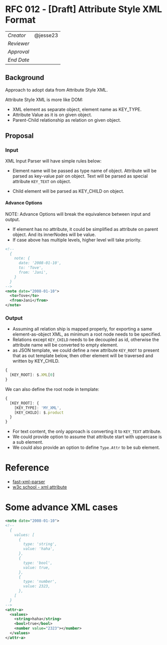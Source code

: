 # RFC 012 - [Draft] Attribute Style XML Format

|            |          |
| ---------- | -------- |
| _Creator_  | @jesse23 |
| _Reviewer_ |          |
| _Approval_ |          |
| _End Date_ |          |

## Background

Approach to adopt data from Attribute Style XML.

Attribute Style XML is more like DOM:

- XML element as separate object, element name as KEY_TYPE.
- Attribute Value as it is on given object.
- Parent-Child relationship as relation on given object.

## Proposal

### Input

XML Input Parser will have simple rules below:

- Element name will be passed as type name of object. Attribute will be parsed as key-value pair on object. Text will be parsed as special attribute `KEY_TEXT` on object.

- Child element will be parsed as KEY_CHILD on object.

#### Advance Options

NOTE: Advance Options will break the equivalence between input and output.

- If element has no attribute, it could be simplified as attribute on parent object. And its innerNodes will be value.
- If case above has multiple levels, higher level will take priority.

```xml
<!--
  {
    note: {
      date: '2008-01-10',
      to: 'Tove',
      from: 'Jani',
    }
  }
-->
<note date="2008-01-10">
  <to>Tove</to>
  <from>Jani</from>
</note>
```

### Output

- Assuming all relation ship is mapped properly, for exporting a same element-as-object XML, as minimum a root node needs to be specified.
- Relations except `KEY_CHILD` needs to be decoupled as id, otherwise the attribute name will be converted to empty element.
- as JSON template, we could define a new attribute `KEY_ROOT` to present that as out template below, then other element will be traversed and written by KEY_CHILD.

```javascript
{
  [KEY_ROOT]: $.XML[0]
}
```

We can also define the root node in template:

```javascript
{
  [KEY_ROOT]: {
    [KEY_TYPE]: 'MY_XML',
    [KEY_CHILD]: $.product
  }
}
```

- For text content, the only approach is converting it to `KEY_TEXT` attribute.
- We could provide option to assume that attribute start with uppercase is a sub element.
- We could also provide an option to define `Type.Attr` to be sub element.

# Reference

- [fast-xml-parser](https://github.com/NaturalIntelligence/fast-xml-parser)
- [w3c school - xml attribute](https://www.w3schools.com/xml/xml_attributes.asp)

# Some advance XML cases

```xml
<note date="2008-01-10">
<!--
  {
    values: [
      {
        type: 'string',
        value: 'haha',
      },
      {
        type: 'bool',
        value: true,
      },
      {
        type: 'number',
        value: 2323,
      },
    [
  }
-->
<attr-a>
  <values>
    <string>haha</string>
    <bool>true</bool>
    <number value="2323"></number>
  </values>
</attr-a>
```
